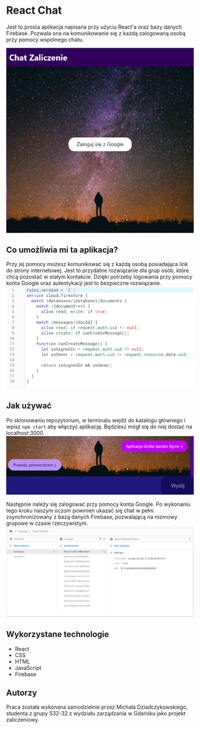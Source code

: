 # React Chat
Jest to prosta aplikacja napisana przy użyciu React'a oraz bazy danych Firebase. Pozwala ona na komunikowanie się z każdą zalogowaną osobą przy pomocy wspólnego chatu.

![](src/images/ex2.png)

## Co umożliwia mi ta aplikacja?
Przy jej pomocy możesz komunikować się z każdą osobą posiadająca link do strony internetowej. Jest to przydatne rozwiązanie dla grup osób, które chcą pozostać w stałym kontakcie. Dzięki potrzeby logowania przy pomocy konta Google oraz autentykacji jest to bezpieczne rozwiązanie.
![](src/images/ex1.png)

## Jak używać
Po sklonowaniu repozytorium, w terminalu wejdź do katalogu głównego i wpisz `npm start` aby włączyć aplikację. Będziesz mógł się do niej dostać na localhost:3000.
![](src/images/ex3.png)

Następnie należy się zalogować przy pomocy konta Google.
Po wykonaniu tego kroku naszym oczom powinien ukazać się chat w pełni zsynchronizowany z bazą danych Firebase, pozwalającą na rozmowy grupowe w czasie rzeczywistym.
![](src/images/ex.png)

## Wykorzystane technologie
- React
- CSS
- HTML
- JavaScript
- Firebase

## Autorzy
Praca została wykonana samodzielnie przez Michała Dziadczykowskiego, studenta z grupy S32-32 z wydziału zarządzania w Gdańsku jako projekt zaliczeniowy.
